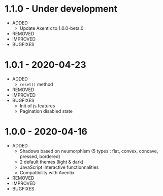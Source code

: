 # 1.1.0 - Under development

- ADDED
  - Update Axentix to 1.0.0-beta.0
- REMOVED
- IMPROVED
- BUGFIXES

# 1.0.1 - 2020-04-23

- ADDED
  - `reset()` method
- REMOVED
- IMPROVED
- BUGFIXES
  - Init of js features
  - Pagination disabled state

# 1.0.0 - 2020-04-16

- ADDED
  - Shadows based on neumorphism (5 types : flat, convex, concave, pressed, bordered)
  - 2 default themes (light & dark)
  - JavaScript interactive functionnalities
  - Compatibility with Axentix
- REMOVED
- IMPROVED
- BUGFIXES
